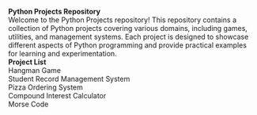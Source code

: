 **Python Projects Repository**<br>
Welcome to the Python Projects repository! This repository contains a collection of Python projects covering various domains, including games, utilities, and management systems. Each project is designed to showcase different aspects of Python programming and provide practical examples for learning and experimentation.<br>
**Project List**<br>
Hangman Game<br>
Student Record Management System<br>
Pizza Ordering System<br>
Compound Interest Calculator<br>
Morse Code

